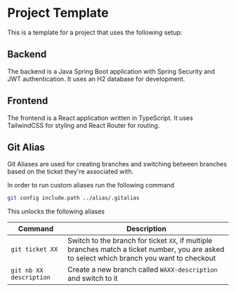 # Project Template

This is a template for a project that uses the following setup:

## Backend

The backend is a Java Spring Boot application with Spring Security and JWT authentication. It uses an H2 database for development.

## Frontend

The frontend is a React application written in TypeScript. It uses TailwindCSS for styling and React Router for routing.

## Git Alias

Git Aliases are used for creating branches and switching between branches based on the ticket they're associated with.

In order to run custom aliases run the following command

```bash
git config include.path ../alias/.gitalias
```

This unlocks the following aliases

| Command                 | Description                                                                                                                                 |
| ----------------------- | ------------------------------------------------------------------------------------------------------------------------------------------- |
| `git ticket XX`         | Switch to the branch for ticket `XX`, if multiple branches match a ticket number, you are asked to select which branch you want to checkout |
| `git nb XX description` | Create a new branch called `WAXX-description` and switch to it          
